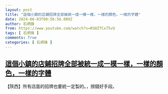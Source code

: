 ```yaml
---
layout: post
title: "這個小鎮的店鋪招牌全部被統一成一模一樣，一樣的顏色，一樣的字體"
date: 2024-06-03T00:56:56.000Z
author: 石炳鋒
from: https://www.youtube.com/watch?v=RSHZfCx75vU
tags: [ 石炳锋 ]
comments: True
categories: [ 石炳锋 ]
---
```

<!--1717376216000-->
[這個小鎮的店鋪招牌全部被統一成一模一樣，一樣的顏色，一樣的字體](https://www.youtube.com/watch?v=RSHZfCx75vU)
------

<div>
【陝西】所有店面的招牌也要統一定製的。，撈錢好手段。
</div>
